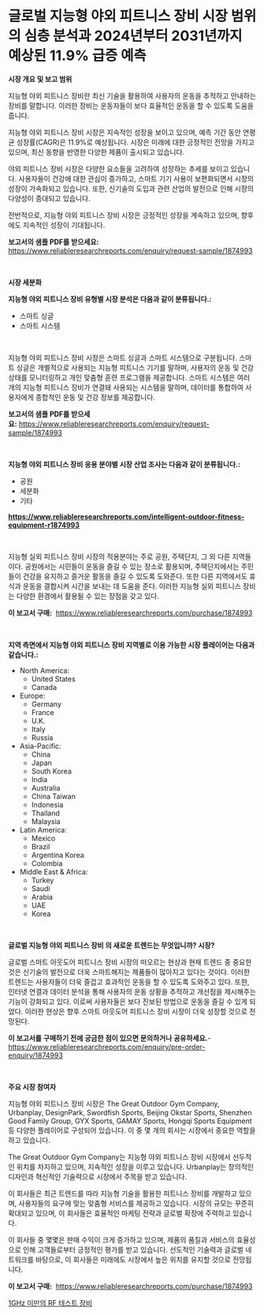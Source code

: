 <p><h1>글로벌 지능형 야외 피트니스 장비 시장 범위의 심층 분석과 2024년부터 2031년까지 예상된 11.9% 급증 예측</h1></p><p><strong>시장 개요 및 보고 범위</strong></p>
<p><p>지능형 야외 피트니스 장비란 최신 기술을 활용하여 사용자의 운동을 추적하고 안내하는 장비를 말합니다. 이러한 장비는 운동자들이 보다 효율적인 운동을 할 수 있도록 도움을 줍니다. </p><p>지능형 야외 피트니스 장비 시장은 지속적인 성장을 보이고 있으며, 예측 기간 동안 연평균 성장률(CAGR)은 11.9%로 예상됩니다. 시장은 미래에 대한 긍정적인 전망을 가지고 있으며, 최신 동향을 반영한 다양한 제품이 출시되고 있습니다.</p><p>야외 피트니스 장비 시장은 다양한 요소들을 고려하여 성장하는 추세를 보이고 있습니다. 사용자들이 건강에 대한 관심이 증가하고, 스마트 기기 사용이 보편화되면서 시장의 성장이 가속화되고 있습니다. 또한, 신기술의 도입과 관련 산업의 발전으로 인해 시장의 다양성이 증대되고 있습니다.</p><p>전반적으로, 지능형 야외 피트니스 장비 시장은 긍정적인 성장을 계속하고 있으며, 향후에도 지속적인 성장이 기대됩니다.</p></p>
<p><strong>보고서의 샘플 PDF를 받으세요:</strong> <a href="https://www.reliableresearchreports.com/enquiry/request-sample/1874993">https://www.reliableresearchreports.com/enquiry/request-sample/1874993</a></p>
<p>&nbsp;</p>
<p><strong>시장 세분화</strong></p>
<p><strong>지능형 야외 피트니스 장비 유형별 시장 분석은 다음과 같이 분류됩니다.:</strong></p>
<p><ul><li>스마트 싱글</li><li>스마트 시스템</li></ul></p>
<p>&nbsp;</p>
<p><p>지능형 야외 피트니스 장비 시장은 스마트 싱글과 스마트 시스템으로 구분됩니다. 스마트 싱글은 개별적으로 사용되는 지능형 피트니스 기기를 말하며, 사용자의 운동 및 건강 상태를 모니터링하고 개인 맞춤형 훈련 프로그램을 제공합니다. 스마트 시스템은 여러 개의 지능형 피트니스 장비가 연결돼 사용되는 시스템을 말하며, 데이터를 통합하여 사용자에게 종합적인 운동 및 건강 정보를 제공합니다.</p></p>
<p><strong>보고서의 샘플 PDF를 받으세요:</strong>&nbsp;<a href="https://www.reliableresearchreports.com/enquiry/request-sample/1874993">https://www.reliableresearchreports.com/enquiry/request-sample/1874993</a></p>
<p>&nbsp;</p>
<p><strong> 지능형 야외 피트니스 장비 응용 분야별 시장 산업 조사는 다음과 같이 분류됩니다.:</strong></p>
<p><ul><li>공원</li><li>세분화</li><li>기타</li></ul></p>
<p><strong><a href="https://www.reliableresearchreports.com/intelligent-outdoor-fitness-equipment-r1874993">https://www.reliableresearchreports.com/intelligent-outdoor-fitness-equipment-r1874993</a></strong></p>
<p>&nbsp;</p>
<p><p>지능형 실외 피트니스 장비 시장의 적용분야는 주로 공원, 주택단지, 그 외 다른 지역들이다. 공원에서는 시민들이 운동을 즐길 수 있는 장소로 활용되며, 주택단지에서는 주민들이 건강을 유지하고 즐거운 활동을 즐길 수 있도록 도와준다. 또한 다른 지역에서도 휴식과 운동을 결합시켜 시간을 보내는 데 도움을 준다. 이러한 지능형 실외 피트니스 장비는 다양한 환경에서 활용될 수 있는 장점을 갖고 있다.</p></p>
<p><strong>이 보고서 구매:</strong>&nbsp; <a href="https://www.reliableresearchreports.com/purchase/1874993">https://www.reliableresearchreports.com/purchase/1874993</a></p>
<p>&nbsp;</p>
<p><strong>지역 측면에서 지능형 야외 피트니스 장비 지역별로 이용 가능한 시장 플레이어는 다음과 같습니다.:</strong></p>
<p><ul>
    <li>
        North America:
        <ul>
            <li>United States</li>
            <li>Canada</li>
        </ul>
    </li>
    <li>
        Europe:
        <ul>
            <li>Germany</li>
            <li>France</li>
            <li>U.K.</li>
            <li>Italy</li>
            <li>Russia</li>
        </ul>
    </li>
    <li>
        Asia-Pacific:
        <ul>
            <li>China</li>
            <li>Japan</li>
            <li>South Korea</li>
            <li>India</li>
            <li>Australia</li>
            <li>China Taiwan</li>
            <li>Indonesia</li>
            <li>Thailand</li>
            <li>Malaysia</li>
        </ul>
    </li>
    <li>
        Latin America:
        <ul>
            <li>Mexico</li>
            <li>Brazil</li>
            <li>Argentina Korea</li>
            <li>Colombia</li>
        </ul>
    </li>
    <li>
        Middle East & Africa:
        <ul>
            <li>Turkey</li>
            <li>Saudi</li>
            <li>Arabia</li>
            <li>UAE</li>
            <li>Korea</li>
        </ul>
    </li>
    </ul></p>
<p>&nbsp;</p>
<p><strong>글로벌 지능형 야외 피트니스 장비 의 새로운 트렌드는 무엇입니까? 시장?</strong></p>
<p><p>글로벌 스마트 아웃도어 피트니스 장비 시장의 떠오르는 현상과 현재 트렌드 중 중요한 것은 신기술의 발전으로 더욱 스마트해지는 제품들이 많아지고 있다는 것이다. 이러한 트렌드는 사용자들이 더욱 즐겁고 효과적인 운동을 할 수 있도록 도와주고 있다. 또한, 인터넷 연결과 데이터 분석을 통해 사용자의 운동 상황을 추적하고 개선점을 제시해주는 기능이 강화되고 있다. 이로써 사용자들은 보다 진보된 방법으로 운동을 즐길 수 있게 되었다. 이러한 현상은 향후 스마트 아웃도어 피트니스 장비 시장이 더욱 성장할 것으로 전망된다.</p></p>
<p><strong>이 보고서를 구매하기 전에 궁금한 점이 있으면 문의하거나 공유하세요.</strong>- <a href="https://www.reliableresearchreports.com/enquiry/pre-order-enquiry/1874993">https://www.reliableresearchreports.com/enquiry/pre-order-enquiry/1874993</a></p>
<p>&nbsp;</p>
<p><strong>주요 시장 참여자</strong></p>
<p><p>지능형 야외 피트니스 장비 시장은 The Great Outdoor Gym Company, Urbanplay, DesignPark, Swordfish Sports, Beijing Okstar Sports, Shenzhen Good Family Group, GYX Sports, GAMAY Sports, Hongqi Sports Equipment 등 다양한 플레이어로 구성되어 있습니다. 이 중 몇 개의 회사는 시장에서 중요한 역할을 하고 있습니다.</p><p>The Great Outdoor Gym Company는 지능형 야외 피트니스 장비 시장에서 선두적인 위치를 차지하고 있으며, 지속적인 성장을 이루고 있습니다. Urbanplay는 창의적인 디자인과 혁신적인 기술력으로 시장에서 주목을 받고 있습니다. </p><p>이 회사들은 최근 트렌드를 따라 지능형 기술을 활용한 피트니스 장비를 개발하고 있으며, 사용자들의 요구에 맞는 맞춤형 서비스를 제공하고 있습니다. 시장의 규모는 꾸준히 확대되고 있으며, 이 회사들은 효율적인 마케팅 전략과 글로벌 확장에 주력하고 있습니다.</p><p>이 회사들 중 몇몇은 판매 수익이 크게 증가하고 있으며, 제품의 품질과 서비스의 효율성으로 인해 고객들로부터 긍정적인 평가를 받고 있습니다. 선도적인 기술력과 글로벌 네트워크를 바탕으로, 이 회사들은 미래에도 시장에서 높은 위치를 유지할 것으로 전망됩니다.</p></p>
<p><strong>이 보고서 구매:</strong>&nbsp;&nbsp;<a href="https://www.reliableresearchreports.com/purchase/1874993">https://www.reliableresearchreports.com/purchase/1874993</a></p>
<p><p><a href="https://medium.com/@cierrahayes645/rf-%ED%85%8C%EC%8A%A4%ED%8A%B8-%EC%9E%A5%EB%B9%84-1-ghz-%EB%AF%B8%EB%A7%8C-%EC%8B%9C%EC%9E%A5-%EB%8F%99%ED%96%A5-%EB%B0%8F-%EC%8B%9C%EC%9E%A5-%EB%B6%84%EC%84%9D%EC%9D%80-2024-2031%EB%85%84-%EA%B8%B0%EA%B0%84%EC%97%90-%EC%98%88%EC%B8%A1%EB%90%A9%EB%8B%88%EB%8B%A4-d10acf9d1328">1GHz 미만의 RF 테스트 장비</a></p></p>